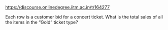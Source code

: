 https://discourse.onlinedegree.iitm.ac.in/t/164277

Each row is a customer bid for a concert ticket. What is the total sales of all the items in the “Gold” ticket type?